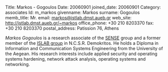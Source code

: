 Title: Markos - Gogoulos
Date: 20060901
joined_date: 20060901
Category: associates
Id: m_markos
givenname: Markos
surname: Gogoulos
memb_title: Mr.
email: markos@istlab.dmst.aueb.gr
web_site: http://istlab.dmst.aueb.gr/~markos
office_phone: +30 210 8203370
fax: +30 210 8203370
postal_address: Patission 76, Athens

_Markos Gogoulos_ is a research associate of the [SENSE](../groups/g_sense-details.html) group and a former member of the [ISLAB group](http://www.islab.demokritos.gr) in N.C.S.R. Demokritos. He holds a Diploma in Information and Communication Systems Engineering from the University of the Aegean. His research interests include applied security and operating systems hardening, network attack analysis, operating systems and networking.
